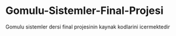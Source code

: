 # Gomulu-Sistemler-Final-Projesi
Gomulu sistemler dersi final projesinin kaynak kodlarini icermektedir
